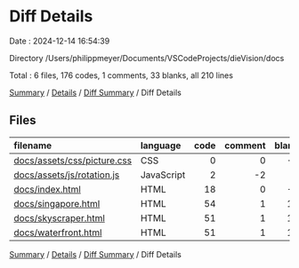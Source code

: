 # Diff Details

Date : 2024-12-14 16:54:39

Directory /Users/philippmeyer/Documents/VSCodeProjects/dieVision/docs

Total : 6 files,  176 codes, 1 comments, 33 blanks, all 210 lines

[Summary](results.md) / [Details](details.md) / [Diff Summary](diff.md) / Diff Details

## Files
| filename | language | code | comment | blank | total |
| :--- | :--- | ---: | ---: | ---: | ---: |
| [docs/assets/css/picture.css](/docs/assets/css/picture.css) | CSS | 0 | 0 | -1 | -1 |
| [docs/assets/js/rotation.js](/docs/assets/js/rotation.js) | JavaScript | 2 | -2 | 0 | 0 |
| [docs/index.html](/docs/index.html) | HTML | 18 | 0 | -2 | 16 |
| [docs/singapore.html](/docs/singapore.html) | HTML | 54 | 1 | 12 | 67 |
| [docs/skyscraper.html](/docs/skyscraper.html) | HTML | 51 | 1 | 12 | 64 |
| [docs/waterfront.html](/docs/waterfront.html) | HTML | 51 | 1 | 12 | 64 |

[Summary](results.md) / [Details](details.md) / [Diff Summary](diff.md) / Diff Details